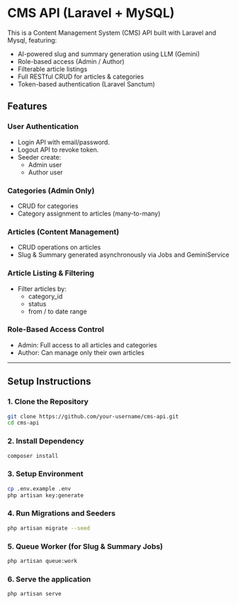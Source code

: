 # CMS API (Laravel + MySQL)

This is a Content Management System (CMS) API built with Laravel and Mysql, featuring:

-   AI-powered slug and summary generation using LLM (Gemini)
-   Role-based access (Admin / Author)
-   Filterable article listings
-   Full RESTful CRUD for articles & categories
-   Token-based authentication (Laravel Sanctum)

## Features

### User Authentication

-   Login API with email/password.
-   Logout API to revoke token.
-   Seeder create:
    -   Admin user
    -   Author user

### Categories (Admin Only)

-   CRUD for categories
-   Category assignment to articles (many-to-many)

### Articles (Content Management)

-   CRUD operations on articles
-   Slug & Summary generated asynchronously via Jobs and GeminiService

### Article Listing & Filtering

-   Filter articles by:
    -   category_id
    -   status
    -   from / to date range

### Role-Based Access Control

-   Admin: Full access to all articles and categories
-   Author: Can manage only their own articles

---

## Setup Instructions

### 1. Clone the Repository

```bash
git clone https://github.com/your-username/cms-api.git
cd cms-api
```

### 2. Install Dependency
```bash
composer install
```

### 3. Setup Environment

```bash
cp .env.example .env
php artisan key:generate
```

### 4. Run Migrations and Seeders

```bash
php artisan migrate --seed
```

### 5. Queue Worker (for Slug & Summary Jobs)

<!-- Make sure QUEUE_CONNECTION=database is set in .env -->
```bash
php artisan queue:work
```

### 6. Serve the application

```bash
php artisan serve
```

